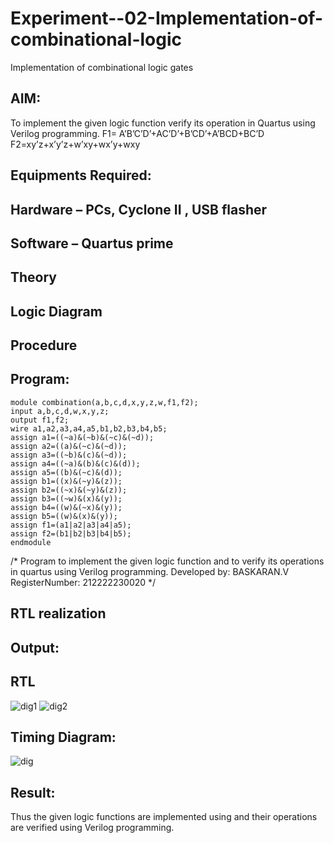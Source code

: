 # Experiment--02-Implementation-of-combinational-logic
Implementation of combinational logic gates
 
## AIM:
To implement the given logic function verify its operation in Quartus using Verilog programming.
 F1= A’B’C’D’+AC’D’+B’CD’+A’BCD+BC’D
F2=xy’z+x’y’z+w’xy+wx’y+wxy
 
 
 
## Equipments Required:
## Hardware – PCs, Cyclone II , USB flasher
## Software – Quartus prime


## Theory
 

## Logic Diagram
## Procedure
## Program:
```
module combination(a,b,c,d,x,y,z,w,f1,f2);
input a,b,c,d,w,x,y,z;
output f1,f2;
wire a1,a2,a3,a4,a5,b1,b2,b3,b4,b5;
assign a1=((~a)&(~b)&(~c)&(~d));
assign a2=((a)&(~c)&(~d));
assign a3=((~b)&(c)&(~d));
assign a4=((~a)&(b)&(c)&(d));
assign a5=((b)&(~c)&(d));
assign b1=((x)&(~y)&(z));
assign b2=((~x)&(~y)&(z));
assign b3=((~w)&(x)&(y));
assign b4=((w)&(~x)&(y));
assign b5=((w)&(x)&(y));
assign f1=(a1|a2|a3|a4|a5);
assign f2=(b1|b2|b3|b4|b5);
endmodule
```
/*
Program to implement the given logic function and to verify its operations in quartus using Verilog programming.
Developed by: BASKARAN.V
RegisterNumber:  212222230020
*/
## RTL realization

## Output:

## RTL
![dig1](https://user-images.githubusercontent.com/118703522/234770411-709d21ec-21ef-4cd7-af02-9138b4fdf8d1.png)
![dig2](https://user-images.githubusercontent.com/118703522/234770459-d9e72082-62c4-4cc2-8601-f054701a47ad.png)

## Timing Diagram:
![dig](https://user-images.githubusercontent.com/118703522/234770525-efc81621-b3a8-4ac6-a383-4c53d280f670.png)

## Result:
Thus the given logic functions are implemented using  and their operations are verified using Verilog programming.
